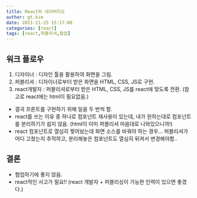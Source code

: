 ```yaml
---
title: React와 네이버지도
author: gt.kim
date: 2021-11-25 15:17:00
categories: [react]
tags: [react,퍼블리셔,협업]
---
```


## 워크 플로우
1. 디자이너 : 디자인 툴을 활용하여 화면을 그림.
2. 퍼블리셔 : 디자이너로부터 받은 화면을 HTML, CSS, JS로 구현.
3. react개발자 : 퍼블리셔로부터 받은 HTML, CSS, JS를 react에 맞도록 전환. (참고로 react에는 html이 필요없음.)

- 결국 프론트를 구현하기 위해 일을 두 번씩 함.
- react를 쓰는 이유 중 하나로 컴포넌트 재사용이 있는데, 내가 원하는대로 컴포넌트를 분리하기가 쉽지 않음. (html이 이미 퍼블리셔 마음대로 나와있으니까!)
- react 컴포넌트로 열심히 찢어놨는데 화면 소스를 바꿔야 하는 경우... 퍼블리셔가 어디 고쳤는지 추적하고, 분리해놓은 컴포넌트도 열심히 뒤져서 변경해야함..

## 결론
- 협업하기에 좋지 않음. 
- react적인 사고가 필요!! (react 개발자 + 퍼블리싱이 가능한 인력이 있으면 좋겠다.)
